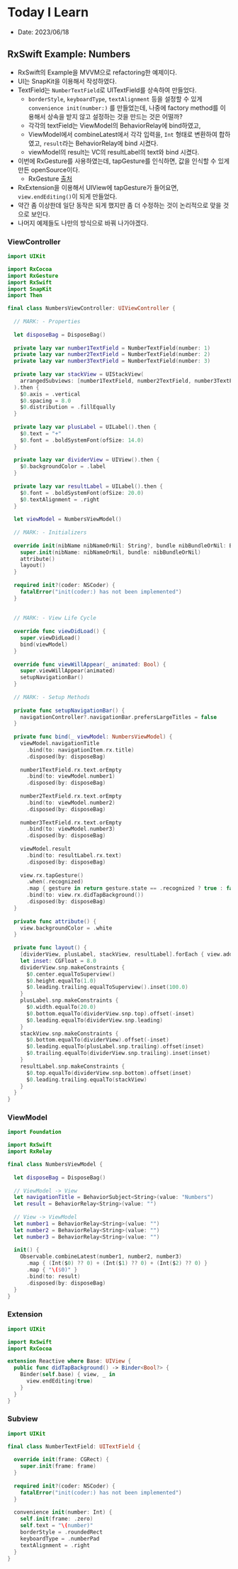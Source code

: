 # Today I Learn

- Date: 2023/06/18

## RxSwift Example: Numbers


- RxSwift의 Example을 MVVM으로 refactoring한 예제이다.
- UI는 SnapKit을 이용해서 작성하였다.
- TextField는 `NumberTextField`로 UITextField를 상속하여 만들었다.
	- `borderStyle`, `keyboardType`, `textAlignment` 등을 설정할 수 있게 `convenience init(number:)` 를 만들었는데, 나중에 factory method를 이용해서 상속을 받지 않고 설정하는 것을 만드는 것은 어떨까?
	- 각각의 textField는 ViewModel의 BehaviorRelay에 bind하였고,
	- ViewModel에서 combineLatest에서 각각 입력을, `Int` 형태로 변환하여 합하였고, `result`라는 BehaviorRelay에 bind 시켰다.
	- viewModel의 result는 VC의 resultLabel의 text와 bind 시켰다.
- 이번에 RxGesture를 사용하였는데, tapGesture를 인식하면, 값을 인식할 수 있게 만든 openSource이다.
	- RxGesture [출처](https://github.com/RxSwiftCommunity/RxGesture) 
- RxExtension을 이용해서 UIView에 tapGesture가 들어요면, `view.endEditing()`이 되게 만들었다.
- 약간 좀 이상한데 일단 동작은 되게 했지만 좀 더 수정하는 것이 논리적으로 맞을 것으로 보인다.
- 나머지 예제들도 나만의 방식으로 바꿔 나가야겠다.

### ViewController

```swift
import UIKit

import RxCocoa
import RxGesture
import RxSwift
import SnapKit
import Then

final class NumbersViewController: UIViewController {
  
  // MARK: - Properties
  
  let disposeBag = DisposeBag()
  
  private lazy var number1TextField = NumberTextField(number: 1)
  private lazy var number2TextField = NumberTextField(number: 2)
  private lazy var number3TextField = NumberTextField(number: 3)
  
  private lazy var stackView = UIStackView(
    arrangedSubviews: [number1TextField, number2TextField, number3TextField]
  ).then {
    $0.axis = .vertical
    $0.spacing = 8.0
    $0.distribution = .fillEqually
  }
  
  private lazy var plusLabel = UILabel().then {
    $0.text = "+"
    $0.font = .boldSystemFont(ofSize: 14.0)
  }
  
  private lazy var dividerView = UIView().then {
    $0.backgroundColor = .label
  }
  
  private lazy var resultLabel = UILabel().then {
    $0.font = .boldSystemFont(ofSize: 20.0)
    $0.textAlignment = .right
  }
  
  let viewModel = NumbersViewModel()
  
  // MARK: - Initializers
  
  override init(nibName nibNameOrNil: String?, bundle nibBundleOrNil: Bundle?) {
    super.init(nibName: nibNameOrNil, bundle: nibBundleOrNil)
    attribute()
    layout()
  }
  
  required init?(coder: NSCoder) {
    fatalError("init(coder:) has not been implemented")
  }
  
  
  // MARK: - View Life Cycle
  
  override func viewDidLoad() {
    super.viewDidLoad()
    bind(viewModel)
  }
  
  override func viewWillAppear(_ animated: Bool) {
    super.viewWillAppear(animated)
    setupNavigationBar()
  }
  
  // MARK: - Setup Methods
  
  private func setupNavigationBar() {
    navigationController?.navigationBar.prefersLargeTitles = false
  }
  
  private func bind(_ viewModel: NumbersViewModel) {
    viewModel.navigationTitle
      .bind(to: navigationItem.rx.title)
      .disposed(by: disposeBag)
    
    number1TextField.rx.text.orEmpty
      .bind(to: viewModel.number1)
      .disposed(by: disposeBag)
    
    number2TextField.rx.text.orEmpty
      .bind(to: viewModel.number2)
      .disposed(by: disposeBag)
    
    number3TextField.rx.text.orEmpty
      .bind(to: viewModel.number3)
      .disposed(by: disposeBag)
    
    viewModel.result
      .bind(to: resultLabel.rx.text)
      .disposed(by: disposeBag)
    
    view.rx.tapGesture()
      .when(.recognized)
      .map { gesture in return gesture.state == .recognized ? true : false }
      .bind(to: view.rx.didTapBackground())
      .disposed(by: disposeBag)
  }
  
  private func attribute() {
    view.backgroundColor = .white
  }
  
  private func layout() {
    [dividerView, plusLabel, stackView, resultLabel].forEach { view.addSubview($0) }
    let inset: CGFloat = 8.0
    dividerView.snp.makeConstraints {
      $0.center.equalToSuperview()
      $0.height.equalTo(1.0)
      $0.leading.trailing.equalToSuperview().inset(100.0)
    }
    plusLabel.snp.makeConstraints {
      $0.width.equalTo(20.0)
      $0.bottom.equalTo(dividerView.snp.top).offset(-inset)
      $0.leading.equalTo(dividerView.snp.leading)
    }
    stackView.snp.makeConstraints {
      $0.bottom.equalTo(dividerView).offset(-inset)
      $0.leading.equalTo(plusLabel.snp.trailing).offset(inset)
      $0.trailing.equalTo(dividerView.snp.trailing).inset(inset)
    }
    resultLabel.snp.makeConstraints {
      $0.top.equalTo(dividerView.snp.bottom).offset(inset)
      $0.leading.trailing.equalTo(stackView)
    }
  }
}	
```

### ViewModel

```swift
import Foundation

import RxSwift
import RxRelay

final class NumbersViewModel {
  
  let disposeBag = DisposeBag()
  
  // ViewModel -> View
  let navigationTitle = BehaviorSubject<String>(value: "Numbers")
  let result = BehaviorRelay<String>(value: "")
  
  // View -> ViewModel
  let number1 = BehaviorRelay<String>(value: "")
  let number2 = BehaviorRelay<String>(value: "")
  let number3 = BehaviorRelay<String>(value: "")
  
  init() {
    Observable.combineLatest(number1, number2, number3)
      .map { (Int($0) ?? 0) + (Int($1) ?? 0) + (Int($2) ?? 0) }
      .map { "\($0)" }
      .bind(to: result)
      .disposed(by: disposeBag)
  }
}
```

### Extension

```swift
import UIKit

import RxSwift
import RxCocoa

extension Reactive where Base: UIView {
  public func didTapBackground() -> Binder<Bool?> {
    Binder(self.base) { view, _ in
      view.endEditing(true)
    }
  }
}
```

### Subview

```swift
import UIKit

final class NumberTextField: UITextField {
  
  override init(frame: CGRect) {
    super.init(frame: frame)
  }
  
  required init?(coder: NSCoder) {
    fatalError("init(coder:) has not been implemented")
  }
  
  convenience init(number: Int) {
    self.init(frame: .zero)
    self.text = "\(number)"
    borderStyle = .roundedRect
    keyboardType = .numberPad
    textAlignment = .right
  }
}
```

